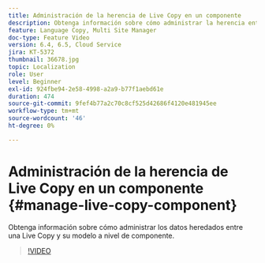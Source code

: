 ```yaml
---
title: Administración de la herencia de Live Copy en un componente
description: Obtenga información sobre cómo administrar la herencia entre una Live Copy y su modelo a nivel de componente
feature: Language Copy, Multi Site Manager
doc-type: Feature Video
version: 6.4, 6.5, Cloud Service
jira: KT-5372
thumbnail: 36678.jpg
topic: Localization
role: User
level: Beginner
exl-id: 924fbe94-2e58-4998-a2a9-b77f1aebd61e
duration: 474
source-git-commit: 9fef4b77a2c70c8cf525d42686f4120e481945ee
workflow-type: tm+mt
source-wordcount: '46'
ht-degree: 0%

---
```


# Administración de la herencia de Live Copy en un componente {#manage-live-copy-component}

Obtenga información sobre cómo administrar los datos heredados entre una Live Copy y su modelo a nivel de componente.

>[!VIDEO](https://video.tv.adobe.com/v/36678?quality=12&learn=on)
